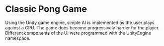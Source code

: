 # Classic Pong Game
Using the Unity game engine, simple AI is implemented as the user plays against a CPU. The game does become progressively harder for the player. Different components of the UI were programmed with the UnityEngine namespace.
